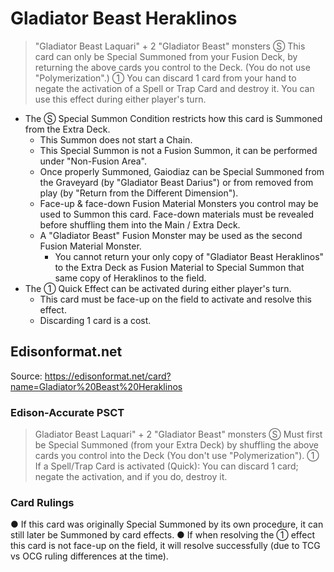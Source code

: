 # Gladiator Beast Heraklinos

> "Gladiator Beast Laquari" + 2 "Gladiator Beast" monsters
Ⓢ This card can only be Special Summoned from your Fusion Deck, by returning the above cards you control to the Deck. (You do not use "Polymerization".) ① You can discard 1 card from your hand to negate the activation of a Spell or Trap Card and destroy it. You can use this effect during either player's turn.

*   The Ⓢ Special Summon Condition restricts how this card is Summoned from the Extra Deck.
    *   This Summon does not start a Chain.
    *   This Special Summon is not a Fusion Summon, it can be performed under "Non-Fusion Area".
    *   Once properly Summoned, Gaiodiaz can be Special Summoned from the Graveyard (by "Gladiator Beast Darius") or from removed from play (by "Return from the Different Dimension").
    *   Face-up & face-down Fusion Material Monsters you control may be used to Summon this card. Face-down materials must be revealed before shuffling them into the Main / Extra Deck.
    *   A "Gladiator Beast" Fusion Monster may be used as the second Fusion Material Monster.
        *   You cannot return your only copy of "Gladiator Beast Heraklinos" to the Extra Deck as Fusion Material to Special Summon that same copy of Heraklinos to the field.
*   The ① Quick Effect can be activated during either player's turn.
    *   This card must be face-up on the field to activate and resolve this effect.
    *   Discarding 1 card is a cost.

## Edisonformat.net

Source: https://edisonformat.net/card?name=Gladiator%20Beast%20Heraklinos

### Edison-Accurate PSCT

> Gladiator Beast Laquari" + 2 "Gladiator Beast" monsters
> Ⓢ Must first be Special Summoned (from your Extra Deck)
> by shuffling the above cards you control into the Deck (You don't use "Polymerization").
> ① If a Spell/Trap Card is activated (Quick): You can discard 1 card; negate the activation, and if you do, destroy it.

### Card Rulings

● If this card was originally Special Summoned by its own procedure, it can still later be Summoned by card effects.
● If when resolving the ① effect this card is not face-up on the field, it will resolve successfully (due to TCG vs OCG ruling differences at the time).
            